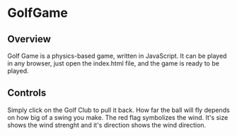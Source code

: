 # GolfGame

## Overview
Golf Game is a physics-based game, written in JavaScript. 
It can be played in any browser, just open the index.html file, and the game is ready to be played.

## Controls
Simply click on the Golf Club to pull it back. How far the ball will fly depends on how big of a swing you make.
The red flag symbolizes the wind. It's size shows the wind strenght and it's direction shows the wind direction.
